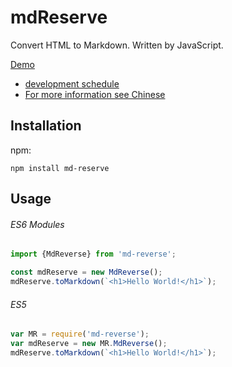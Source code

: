 # mdReserve
Convert HTML to Markdown. Written by JavaScript.

[Demo](https://abc1310054026.github.io/md-reserve/)

* [development schedule](./development.md)
* [For more information see Chinese](./README_EN.md)
## Installation
npm:
```
npm install md-reserve
```
## Usage
###### ES6 Modules
```javascript
import {MdReverse} from 'md-reverse';

const mdReserve = new MdReverse();
mdReserve.toMarkdown(`<h1>Hello World!</h1>`);
```
###### ES5
```javascript
var MR = require('md-reverse');
var mdReserve = new MR.MdReverse();
mdReserve.toMarkdown(`<h1>Hello World!</h1>`);
```
